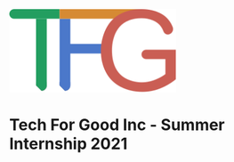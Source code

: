 <img src= https://github.com/Nlege001/ReactiveRiskIdentification/blob/main/TechForGood_Logo.png.webp width = 300>


# Tech For Good Inc - Summer Internship 2021
